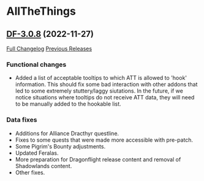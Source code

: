 # AllTheThings

## [DF-3.0.8](https://github.com/DFortun81/AllTheThings/tree/DF-3.0.8) (2022-11-27)
[Full Changelog](https://github.com/DFortun81/AllTheThings/compare/DF-3.0.7...DF-3.0.8) [Previous Releases](https://github.com/DFortun81/AllTheThings/releases)


### Functional changes

- Added a list of acceptable tooltips to which ATT is allowed to 'hook' information. This should fix some bad interaction with other addons that led to some extremely stuttery/laggy siutations. In the future, if we notice situations where tooltips do not receive ATT data, they will need to be manually added to the hookable list.


### Data fixes

- Additions for Alliance Dracthyr questline.
- Fixes to some quests that were made more accessible with pre-patch.
- Some Pigrim's Bounty adjustments.
- Updated Feralas.
- More preparation for Dragonflight release content and removal of Shadowlands content.
- Other fixes.

